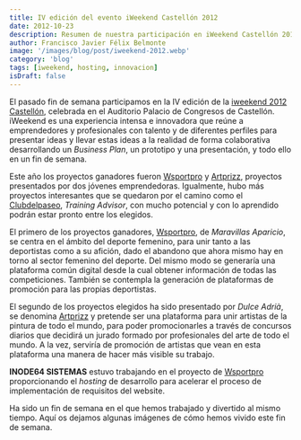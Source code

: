 ```yaml
---
title: IV edición del evento iWeekend Castellón 2012
date: 2012-10-23
description: Resumen de nuestra participación en iWeekend Castellón 2012, destacando proyectos innovadores, colaboración emprendedora y nuestra contribución al evento.
author: Francisco Javier Félix Belmonte
image: '/images/blog/post/iweekend-2012.webp'
category: 'blog'
tags: [iweekend, hosting, innovacion]
isDraft: false
---
```


El pasado fin de semana participamos en la IV edición de la [iweekend 2012 Castellón](http://iweekend.org/castellon/), celebrada en el Auditorio Palacio de Congresos de Castellón. iWeekend es una experiencia intensa e innovadora que reúne a emprendedores y profesionales con talento y de diferentes perfiles para presentar ideas y llevar estas ideas a la realidad de forma colaborativa desarrollando un *Business Plan*, un prototipo y una presentación, y todo ello en un fin de semana.

Este año los proyectos ganadores fueron [Wsportpro](http://www.wsportpro.com) y [Artprizz](http://www.artprizz.com/), proyectos presentados por dos jóvenes emprendedoras. Igualmente, hubo más proyectos interesantes que se quedaron por el camino como el [Clubdelpaseo](http://clubdelpaseo.blogspot.com.es/), *Training Advisor*, con mucho potencial y con lo aprendido podrán estar pronto entre los elegidos.

El primero de los proyectos ganadores, [Wsportpro](http://www.wsportpro.com), de *Maravillas Aparicio*, se centra en el ámbito del deporte femenino, para unir tanto a las deportistas como a su afición, dado el abandono que ahora mismo hay en torno al sector femenino del deporte. Del mismo modo se generaría una plataforma común digital desde la cual obtener información de todas las competiciones. También se contempla la generación de plataformas de promoción para las propias deportistas.

El segundo de los proyectos elegidos ha sido presentado por *Dulce Adrià*, se denomina [Artprizz](http://www.artprizz.com/) y pretende ser una plataforma para unir artistas de la pintura de todo el mundo, para poder promocionarles a través de concursos diarios que decidirá un jurado formado por profesionales del arte de todo el mundo. A la vez, serviría de promoción de artistas que vean en esta plataforma una manera de hacer más visible su trabajo.

**INODE64 SISTEMAS** estuvo trabajando en el proyecto de [Wsportpro](http://www.wsportpro.com) proporcionando el *hosting* de desarrollo para acelerar el proceso de implementación de requisitos del website.

Ha sido un fin de semana en el que hemos trabajado y divertido al mismo tiempo. Aquí os dejamos algunas imágenes de cómo hemos vivido este fin de semana.